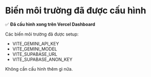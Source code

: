 # Biến môi trường đã được cấu hình

✅ **Đã cấu hình xong trên Vercel Dashboard**

Các biến môi trường đã được setup:
- VITE_GEMINI_API_KEY
- VITE_GEMINI_MODEL  
- VITE_SUPABASE_URL
- VITE_SUPABASE_ANON_KEY

Không cần cấu hình thêm gì nữa.
